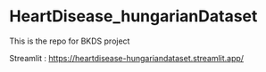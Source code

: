 # HeartDisease_hungarianDataset
This is the repo for BKDS project

Streamlit :
https://heartdisease-hungariandataset.streamlit.app/